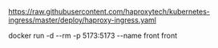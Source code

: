 https://raw.githubusercontent.com/haproxytech/kubernetes-ingress/master/deploy/haproxy-ingress.yaml

docker run -d --rm -p 5173:5173 --name front front